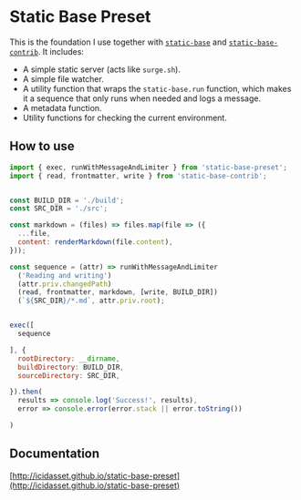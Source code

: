 # Static Base Preset

This is the foundation I use together with [`static-base`](https://github.com/icidasset/static-base) and [`static-base-contrib`](https://github.com/icidasset/static-base-contrib).
It includes:

- A simple static server (acts like `surge.sh`).
- A simple file watcher.
- A utility function that wraps the `static-base.run` function,
  which makes it a sequence that only runs when needed and logs a message.
- A metadata function.
- Utility functions for checking the current environment.



## How to use

```js
import { exec, runWithMessageAndLimiter } from 'static-base-preset';
import { read, frontmatter, write } from 'static-base-contrib';


const BUILD_DIR = './build';
const SRC_DIR = './src';

const markdown = (files) => files.map(file => ({
  ...file,
  content: renderMarkdown(file.content),
}));

const sequence = (attr) => runWithMessageAndLimiter
  ('Reading and writing')
  (attr.priv.changedPath)
  (read, frontmatter, markdown, [write, BUILD_DIR])
  (`${SRC_DIR}/*.md`, attr.priv.root);


exec([
  sequence

], {
  rootDirectory: __dirname,
  buildDirectory: BUILD_DIR,
  sourceDirectory: SRC_DIR,

}).then(
  results => console.log('Success!', results),
  error => console.error(error.stack || error.toString())

)
```



## Documentation

[http://icidasset.github.io/static-base-preset](http://icidasset.github.io/static-base-preset)
